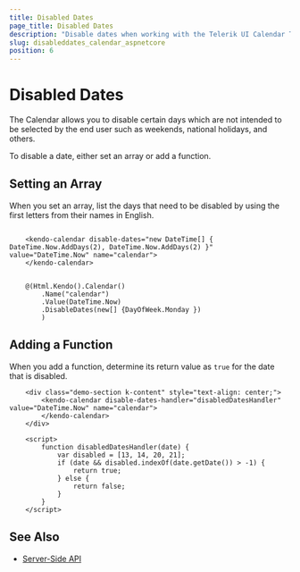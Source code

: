 ```yaml
---
title: Disabled Dates
page_title: Disabled Dates
description: "Disable dates when working with the Telerik UI Calendar TagHelper for ASP.NET Core (MVC 6 or ASP.NET Core MVC)."
slug: disableddates_calendar_aspnetcore
position: 6
---
```


# Disabled Dates

The Calendar allows you to disable certain days which are not intended to be selected by the end user such as weekends, national holidays, and others.

To disable a date, either set an array or add a function.

## Setting an Array

When you set an array, list the days that need to be disabled by using the first letters from their names in English.

```tagHelper

    <kendo-calendar disable-dates="new DateTime[] { DateTime.Now.AddDays(2), DateTime.Now.AddDays(2) }" value="DateTime.Now" name="calendar">
    </kendo-calendar>

```
```cshtml

    @(Html.Kendo().Calendar()
        .Name("calendar")
        .Value(DateTime.Now)
        .DisableDates(new[] {DayOfWeek.Monday })
        )

```

## Adding a Function

When you add a function, determine its return value as `true` for the date that is disabled.

```
    <div class="demo-section k-content" style="text-align: center;">
        <kendo-calendar disable-dates-handler="disabledDatesHandler" value="DateTime.Now" name="calendar">
        </kendo-calendar>
    </div>

    <script>
        function disabledDatesHandler(date) {
            var disabled = [13, 14, 20, 21];
            if (date && disabled.indexOf(date.getDate()) > -1) {
                return true;
            } else {
                return false;
            }
        }
    </script>
```

## See Also

* [Server-Side API](/api/calendar)
